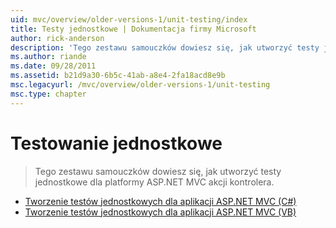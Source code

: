 ```yaml
---
uid: mvc/overview/older-versions-1/unit-testing/index
title: Testy jednostkowe | Dokumentacja firmy Microsoft
author: rick-anderson
description: 'Tego zestawu samouczków dowiesz się, jak utworzyć testy jednostkowe dla platformy ASP.NET MVC akcji kontrolera.'
ms.author: riande
ms.date: 09/28/2011
ms.assetid: b21d9a30-6b5c-41ab-a8e4-2fa18acd8e9b
msc.legacyurl: /mvc/overview/older-versions-1/unit-testing
msc.type: chapter
---
```

<a name="unit-testing"></a>Testowanie jednostkowe
====================
> Tego zestawu samouczków dowiesz się, jak utworzyć testy jednostkowe dla platformy ASP.NET MVC akcji kontrolera.


- [Tworzenie testów jednostkowych dla aplikacji ASP.NET MVC (C#)](creating-unit-tests-for-asp-net-mvc-applications-cs.md)
- [Tworzenie testów jednostkowych dla aplikacji ASP.NET MVC (VB)](creating-unit-tests-for-asp-net-mvc-applications-vb.md)
